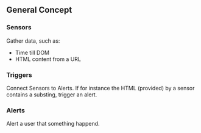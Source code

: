 

## General Concept

### Sensors

Gather data, such as:
* Time till DOM
* HTML content from a URL

### Triggers

Connect Sensors to Alerts. If for instance the HTML (provided) 
by a sensor contains a substing, trigger an alert.

### Alerts

Alert a user that something happend.
